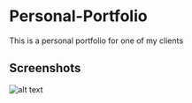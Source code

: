 # Personal-Portfolio
This is a personal portfolio for one of my clients

## Screenshots

![alt text](https://github.com/brianondemand/Personal-Portfolio/blob/main/screenshots/header2.png)
